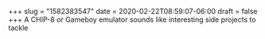 +++
slug = "1582383547"
date = 2020-02-22T08:59:07-06:00
draft = false
+++
A CHIP-8 or Gameboy emulator sounds like interesting side projects to tackle